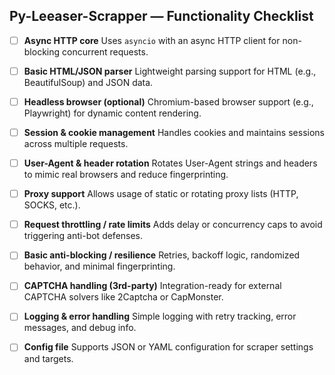 ## Py-Leeaser-Scrapper — Functionality Checklist

- [ ] **Async HTTP core**
Uses `asyncio` with an async HTTP client for non-blocking concurrent requests.

- [ ] **Basic HTML/JSON parser**
Lightweight parsing support for HTML (e.g., BeautifulSoup) and JSON data.

- [ ] **Headless browser (optional)**
Chromium-based browser support (e.g., Playwright) for dynamic content rendering.

- [ ] **Session & cookie management**
Handles cookies and maintains sessions across multiple requests.

- [ ] **User-Agent & header rotation**
Rotates User-Agent strings and headers to mimic real browsers and reduce fingerprinting.

- [ ] **Proxy support**
Allows usage of static or rotating proxy lists (HTTP, SOCKS, etc.).

- [ ] **Request throttling / rate limits**
Adds delay or concurrency caps to avoid triggering anti-bot defenses.

- [ ] **Basic anti-blocking / resilience**
Retries, backoff logic, randomized behavior, and minimal fingerprinting.

- [ ] **CAPTCHA handling (3rd-party)**
Integration-ready for external CAPTCHA solvers like 2Captcha or CapMonster.

- [ ] **Logging & error handling**
Simple logging with retry tracking, error messages, and debug info.

- [ ] **Config file**
Supports JSON or YAML configuration for scraper settings and targets.
